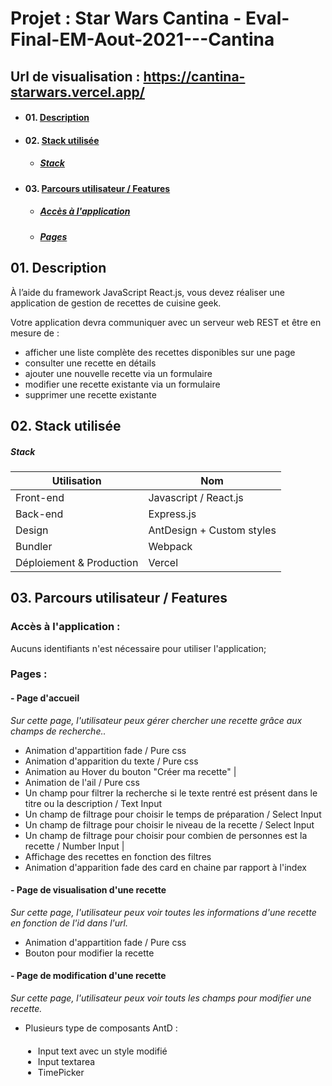 # Projet : Star Wars Cantina - Eval-Final-EM-Aout-2021---Cantina

## Url de visualisation : https://cantina-starwars.vercel.app/

-   #### 01. [Description](#01)
-   #### 02. [Stack utilisée](#02)
    -   ##### [Stack](#02-1)
-   #### 03. [Parcours utilisateur / Features](#03)
    -   ##### [Accès à l'application](#03-1)
    -   ##### [Pages](#03-2)

<a name='01'></a>

## 01. Description

À l’aide du framework JavaScript React.js, vous devez réaliser une application de gestion de recettes de cuisine geek.

Votre application devra communiquer avec un serveur web REST et être en mesure de :

-   afficher une liste complète des recettes disponibles sur une page
-   consulter une recette en détails
-   ajouter une nouvelle recette via un formulaire
-   modifier une recette existante via un formulaire
-   supprimer une recette existante

<a name='02'></a>

## 02. Stack utilisée

<a name='02-1'></a>

##### Stack

| Utilisation              | Nom                       |
| ------------------------ | ------------------------- |
| Front-end                | Javascript / React.js     |
| Back-end                 | Express.js                |
| Design                   | AntDesign + Custom styles |
| Bundler                  | Webpack                   |
| Déploiement & Production | Vercel                    |

<a name='03'></a>

## 03. Parcours utilisateur / Features

<a name='03-1'></a>

### Accès à l'application :

Aucuns identifiants n'est nécessaire pour utiliser l'application;

<a name='03-2'></a>

### Pages :

<a name='03-2-1'></a>

#### - Page d'accueil

_Sur cette page, l'utilisateur peux gérer chercher une recette grâce aux champs de recherche.._

-   Animation d'appartition fade / Pure css
-   Animation d'apparition du texte / Pure css
-   Animation au Hover du bouton "Créer ma recette" |
-   Animation de l'ail / Pure css
-   Un champ pour filtrer la recherche si le texte rentré est présent dans le titre ou la description / Text Input
-   Un champ de filtrage pour choisir le temps de préparation / Select Input
-   Un champ de filtrage pour choisir le niveau de la recette / Select Input
-   Un champ de filtrage pour choisir pour combien de personnes est la recette / Number Input |
-   Affichage des recettes en fonction des filtres
-   Animation d'apparition fade des card en chaine par rapport à l'index

#### - Page de visualisation d'une recette

_Sur cette page, l'utilisateur peux voir toutes les informations d'une recette en fonction de l'id dans l'url._

-   Animation d'appartition fade / Pure css
-   Bouton pour modifier la recette

#### - Page de modification d'une recette

_Sur cette page, l'utilisateur peux voir touts les champs pour modifier une recette._

-   Plusieurs type de composants AntD :
<ul style='margin:20px'>
    <li>Input text avec un style modifié</li>
    <li>Input textarea</li>    
    <li>TimePicker</li>
</ul>
